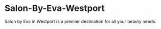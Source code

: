 # Salon-By-Eva-Westport
Salon by Eva in Westport is a premier destination for all your beauty needs.
